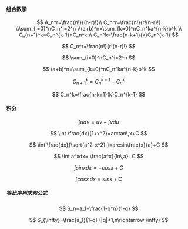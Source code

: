 







#### 组合数学

$$
A_n^r=\frac{n!}{(n-r)!}\\  C_n^r=\frac{n!}{r!(n-r)!} \\\sum_{i=0}^nC_n^i=2^n  \\(a+b)^n=\sum_{k=0}^nC_n^ka^{n-k}b^k
\\ C_{n+1}^k=C_n^{k-1}+C_n^k \\ C_n^k=\frac{n-k+1}{k}C_n^{k-1}
$$

$$
C_n^r=\frac{n!}{r!(n-r)!}
$$

$$
\sum_{i=0}^nC_n^i=2^n
$$

$$
(a+b)^n=\sum_{k=0}^nC_n^ka^{n-k}b^k
$$

$$
C_{n+1}^k=C_n^{k-1}+C_n^k
$$

$$
C_n^k=\frac{n-k+1}{k}C_n^{k-1}
$$





#### 积分

$$
\int udv=uv-\int vdu
$$

$$
\int \frac{dx}{1+x^2}=arctan\,x+C
$$

$$
\int \frac{dx}{\sqrt{a^2-x^2} }=arcsin\frac{x}{a}+C
$$

$$
\int a^xdx= \frac{a^x}{ln\,a}+C  
$$

$$
\int sinx dx=-cosx+C
$$

$$
\int cosx\,dx=sinx+C
$$

##### 等比序列求和公式

$$
S_n=a_1*\frac{1-q^n}{1-q}
$$

$$
S_{\infty}=\frac{a_1}{1-q} (|q|<1,n\rightarrow \infty)
$$


